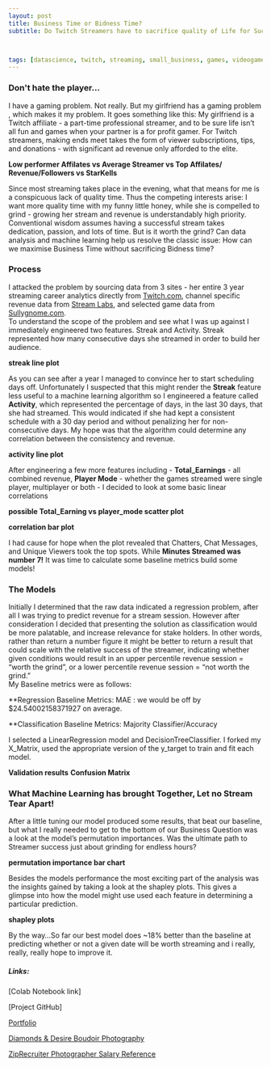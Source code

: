 ```yaml
---
layout: post
title: Business Time or Bidness Time?
subtitle: Do Twitch Streamers have to sacrifice quality of Life for Success?



tags: [datascience, twitch, streaming, small_business, games, videogames]
---
```


### Don't hate the player...
I have a gaming problem.  Not really.  But my girlfriend has a gaming problem , which makes it my problem.  It goes something like this:  My girlfriend is a Twitch affiliate - a part-time professional streamer, and to be sure life isn’t all fun and games when your partner is a for profit gamer.  For Twitch streamers, making ends meet takes the form of viewer subscriptions, tips, and donations - with significant ad revenue only afforded to the elite.   

**Low performer Affilates vs Average Streamer vs Top Affilates/  Revenue/Followers vs StarKells**

Since most streaming takes place in the evening, what that means for me is a conspicuous lack of quality time.  Thus the competing interests arise:  I want more quality time with my funny little honey,  while she is compelled to grind  - growing her stream and revenue is understandably high priority.  Conventional wisdom assumes having a successful stream takes dedication, passion, and lots of time. But is it worth the grind? Can data analysis and machine learning help us resolve the classic issue: How can we maximise Business Time without sacrificing Bidness time? 


### Process

I attacked the problem by sourcing data from 3 sites - her entire 3 year streaming career analytics directly from [Twitch.com](https://www.twitch.tv/), channel specific revenue data from [Stream Labs](https://streamlabs.com/), and selected game data from [Sullygnome.com](https://sullygnome.com/).   
To understand the scope of the problem and see what I was up against I immediately engineered two features.  Streak and Activity.  Streak represented how many consecutive days she streamed in order to build her audience.  

**streak line plot**

As you can see after a year I managed to convince her to start scheduling days off.  Unfortunately I suspected that this might render the **Streak** feature less useful to a machine learning algorithm so I engineered a feature called **Activity**, which represented the percentage of days, in the last 30 days, that she had streamed.  This would indicated if she had kept a consistent schedule with a 30 day period and without penalizing her for non-consecutive days. My hope was that the algorithm could determine any correlation between the consistency and revenue.  

**activity line plot**

After engineering a few more features including - **Total_Earnings** - all combined revenue, **Player Mode** - whether the games streamed were single player, multiplayer or both - I decided to look at some basic linear correlations


**possible Total_Earning vs player_mode scatter plot**

**correlation bar plot**

I had cause for hope when the plot revealed that Chatters, Chat Messages, and Unique Viewers took the top spots. While **Minutes Streamed was number 7!**  It was time to calculate some baseline metrics build some models!

### The Models

Initially I determined that the raw data indicated a regression problem, after all I was trying to predict revenue for a stream session.  However after consideration I decided that presenting the solution as classification would be more palatable, and increase relevance for stake holders.  In other words, rather than return a number figure it might be better to return a result that could scale with the relative success of the streamer, indicating whether given conditions would result in an upper percentile revenue session = “worth the grind”, or a lower percentile revenue session = “not worth the grind.”  
My Baseline metrics were as follows: 

**Regression Baseline Metrics:
MAE : we would be off by $24.54002158371927 on average.

**Classification Baseline Metrics:
Majority Classifier/Accuracy

I selected a LinearRegression model and DecisionTreeClassifier. I forked my X_Matrix, used the appropriate version of the y_target to train and fit each model.

**Validation results**
**Confusion Matrix** 

### What Machine Learning has brought Together, Let no Stream Tear Apart!
After a little tuning our model  produced some results, that beat our baseline, but what I really needed to get to the bottom of our Business Question was a look at the model’s permutation importances.  Was the ultimate path to Streamer success just about grinding for endless hours?  

**permutation importance bar chart**

Besides the models performance  the most exciting part of the analysis was the insights gained by taking a look at the shapley plots.  This gives a glimpse into how the model might use used each feature in determining a particular prediction. 

**shapley plots**

By the way…So far our best model does ~18% better than the baseline at predicting whether or not a given date will be worth streaming and i really, really, really hope to improve it. 


##### Links:

[Colab Notebook link]

[Project GitHub]

[Portfolio](https://ilenzio.github.io/)

[Diamonds & Desire Boudoir Photography](https://www.diamondsanddesire.com/)

[ZipRecruiter Photographer Salary Reference](https://www.ziprecruiter.com/Salaries/How-Much-Does-a-Professional-Photographer-Make-an-Hour)
